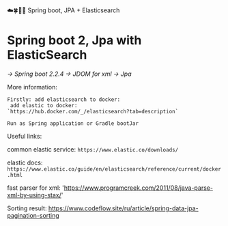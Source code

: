 ☁️🍀🕵🏼 Spring boot, JPA + Elasticsearch

# Spring boot 2, Jpa with ElasticSearch

_-> Spring boot 2.2.4
-> JDOM for xml
-> Jpa_ 

More information: 

    Firstly: add elasticsearch to docker:
     add elastic to docker:
    `https://hub.docker.com/_/elasticsearch?tab=description`
    
    Run as Spring application or Gradle bootJar
    
    
 Useful links:   

common elastic service:
`https://www.elastic.co/downloads/`

elastic docs:
`https://www.elastic.co/guide/en/elasticsearch/reference/current/docker.html`

fast parser for xml:
'https://www.programcreek.com/2011/08/java-parse-xml-by-using-stax/'

Sorting result:
https://www.codeflow.site/ru/article/spring-data-jpa-pagination-sorting
